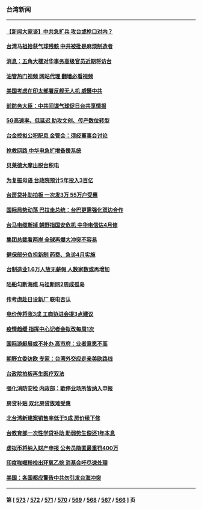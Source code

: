 ### 台湾新闻
---
#### [【新闻大家谈】中共急扩兵 攻台或枪口对内？](../../pages/ncid1349361/n13931713.md?02180445) 
#### [台湾马祖拾获气球残骸 中共被批是麻烦制造者](../../pages/ncid1349361/n13931675.md?02180445) 
#### [消息：五角大楼对华事务高级官员近期将访台](../../pages/ncid1349361/n13931512.md?02180445) 
#### [油管热门视频 网站代理 翻墙必看视频](http://138.2.39.72:81/youtube.html?epic-marker?02180445)
#### [美国考虑在印太部署反舰无人机 威慑中共](../../pages/ncid1349361/n13931458.md?02180445) 
#### [前防务大臣：中共间谍气球促日台共享情报](../../pages/ncid1349361/n13931413.md?02180445) 
#### [5G高速率、低延迟 助攻文创、传产数位转型](../../pages/ncid1349361/n13931330.md?02180445) 
#### [台金控拟公积配息 金管会：须经董事会讨论](../../pages/ncid1349361/n13931273.md?02180445) 
#### [抢救网路 中华电急扩增备援系统](../../pages/ncid1349361/n13931280.md?02180445) 
#### [贝莱德大摩出脱台积电](../../pages/ncid1349361/n13931276.md?02180445) 
#### [为复振母语 台政院预计5年投入3百亿](../../pages/ncid1349361/n13931333.md?02180445) 
#### [台房贷补助拍板  一次发3万  55万户受惠](../../pages/ncid1349361/n13931307.md?02180445) 
#### [国际局势动荡 巴拉圭总统：台巴更需强化双边合作](../../pages/ncid1349361/n13931304.md?02180445) 
#### [台马电缆断掉 朝野指国安危机 中华电信估4月修](../../pages/ncid1349361/n13931306.md?02180445) 
#### [集团总裁看两岸 全球再爆大冲突不容易](../../pages/ncid1349361/n13931281.md?02180445) 
#### [健保部分负担新制 药费、急诊4月实施](../../pages/ncid1349361/n13931251.md?02180445) 
#### [台制造业1.6万人放无薪假 人数家数或再增加](../../pages/ncid1349361/n13931250.md?02180445) 
#### [陆船勾断海缆 马祖断网2周成孤岛](../../pages/ncid1349361/n13931277.md?02180445) 
#### [传考虑赴日设新厂 联电否认](../../pages/ncid1349361/n13931275.md?02180445) 
#### [电价传将涨3成 工商协进会提3点建议](../../pages/ncid1349361/n13931274.md?02180445) 
#### [疫情趋缓 指挥中心记者会拟改每周1次](../../pages/ncid1349361/n13931253.md?02180445) 
#### [国际游艇展或不补办 高市府：业者意愿不高](../../pages/ncid1349361/n13931249.md?02180445) 
#### [朝野立委访欧 专家：台湾外交应走亲美欧路线](../../pages/ncid1349361/n13930852.md?02180445) 
#### [台政院拍板再生医疗双法](../../pages/ncid1349361/n13931258.md?02180445) 
#### [强化消防安检 内政部：歇停业场所皆纳入申报](../../pages/ncid1349361/n13931259.md?02180445) 
#### [房贷补贴 双北房贷族难受惠](../../pages/ncid1349361/n13931205.md?02180445) 
#### [北台湾新建案销售率低于5成 房价续下修](../../pages/ncid1349361/n13931227.md?02180445) 
#### [台教育部一次性学贷补助 助弱势生偿还1年本息](../../pages/ncid1349361/n13931160.md?02180445) 
#### [虚拟币将纳入财产申报 公务员隐匿最重罚400万](../../pages/ncid1349361/n13930584.md?02180445) 
#### [印度咖喱粉检出环氧乙烷 消基会吁尽速处理](../../pages/ncid1349361/n13930568.md?02180445) 
#### [美国：各国都应警告中共勿引发台海冲突](../../pages/ncid1349361/n13930987.md?02180445) 

---
#### 第 [ [573](./573.md?02180445) / [572](./572.md?02180445) / [571](./571.md?02180445) / [570](./570.md?02180445) / [569](./569.md?02180445) / [568](./568.md?02180445) / [567](./567.md?02180445) / [566](./566.md?02180445) ] 页
